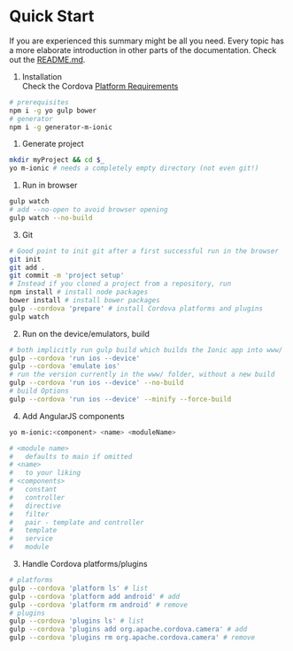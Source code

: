 # Quick Start
If you are experienced this summary might be all you need. Every topic has a more elaborate introduction in other parts of the documentation. Check out the [README.md](../../README.md).
1. Installation  
Check the Cordova [Platform Requirements](http://cordova.apache.org/docs/en/dev/guide/platforms/index.html)
```sh
# prerequisites
npm i -g yo gulp bower
# generator
npm i -g generator-m-ionic
```
1. Generate project
```sh
mkdir myProject && cd $_
yo m-ionic # needs a completely empty directory (not even git!)
```
1. Run in browser
```sh
gulp watch
# add --no-open to avoid browser opening
gulp watch --no-build
```
3. Git
```sh
# Good point to init git after a first successful run in the browser
git init
git add .
git commit -m 'project setup'
# Instead if you cloned a project from a repository, run
npm install # install node packages
bower install # install bower packages
gulp --cordova 'prepare' # install Cordova platforms and plugins
gulp watch
```
2. Run on the device/emulators, build
```sh
# both implicitly run gulp build which builds the Ionic app into www/
gulp --cordova 'run ios --device'
gulp --cordova 'emulate ios'
# run the version currently in the www/ folder, without a new build
gulp --cordova 'run ios --device' --no-build
# build Options
gulp --cordova 'run ios --device' --minify --force-build
```
4. Add AngularJS components
```sh
yo m-ionic:<component> <name> <moduleName>
```
```sh
# <module name>
#   defaults to main if omitted
# <name>
#   to your liking
# <components>
#   constant
#   controller
#   directive
#   filter
#   pair - template and controller
#   template
#   service
#   module
```
3. Handle Cordova platforms/plugins
```sh
# platforms
gulp --cordova 'platform ls' # list
gulp --cordova 'platform add android' # add
gulp --cordova 'platform rm android' # remove
# plugins
gulp --cordova 'plugins ls' # list
gulp --cordova 'plugins add org.apache.cordova.camera' # add
gulp --cordova 'plugins rm org.apache.cordova.camera' # remove
```
